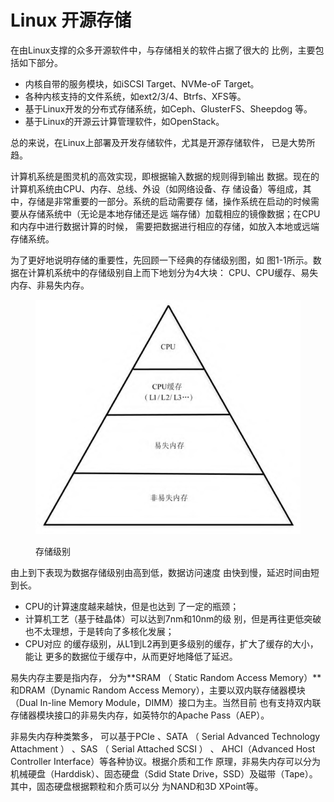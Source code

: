 # Linux 开源存储

在由Linux支撑的众多开源软件中，与存储相关的软件占据了很大的 比例，主要包括如下部分。

* 内核自带的服务模块，如iSCSI Target、NVMe-oF Target。&#x20;
* 各种内核支持的文件系统，如ext2/3/4、Btrfs、XFS等。&#x20;
* 基于Linux开发的分布式存储系统，如Ceph、GlusterFS、Sheepdog 等。
* &#x20;基于Linux的开源云计算管理软件，如OpenStack。&#x20;

总的来说，在Linux上部署及开发存储软件，尤其是开源存储软件， 已是大势所趋。

计算机系统是图灵机的高效实现，即根据输入数据的规则得到输出 数据。现在的计算机系统由CPU、内存、总线、外设（如网络设备、存 储设备）等组成，其中，存储是非常重要的一部分。系统的启动需要存 储，操作系统在启动的时候需要从存储系统中（无论是本地存储还是远 端存储）加载相应的镜像数据；在CPU和内存中进行数据计算的时候， 需要把数据进行相应的存储，如放入本地或远端存储系统。&#x20;

为了更好地说明存储的重要性，先回顾一下经典的存储级别图，如 图1-1所示。数据在计算机系统中的存储级别自上而下地划分为4大块： CPU、CPU缓存、易失内存、非易失内存。

<figure><img src="../../.gitbook/assets/image (1).png" alt=""><figcaption><p>存储级别</p></figcaption></figure>

由上到下表现为数据存储级别由高到低，数据访问速度 由快到慢，延迟时间由短到长。

* CPU的计算速度越来越快，但是也达到 了一定的瓶颈；
* 计算机工艺（基于硅晶体）可以达到7nm和10nm的级 别，但是再往更低突破也不太理想，于是转向了多核化发展；
* CPU对应 的缓存级别，从L1到L2再到更多级别的缓存，扩大了缓存的大小，能让 更多的数据位于缓存中，从而更好地降低了延迟。

易失内存主要是指内存， 分为**SRAM （ Static Random Access Memory）**和DRAM（Dynamic Random Access Memory），主要以双内联存储器模块（Dual In-line Memory Module，DIMM）接口为主。当然目前 也有支持双内联存储器模块接口的非易失内存，如英特尔的Apache Pass（AEP）。&#x20;

非易失内存种类繁多， 可以基于PCIe 、SATA （ Serial Advanced Technology Attachment ） 、SAS （ Serial Attached SCSI ） 、 AHCI（Advanced Host Controller Interface）等各种协议。根据介质和工作 原理，非易失内存可以分为机械硬盘（Harddisk）、固态硬盘（Sdid State Drive，SSD）及磁带（Tape）。其中，固态硬盘根据颗粒和介质可以分 为NAND和3D XPoint等。


